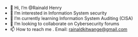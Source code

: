 - 👋 Hi, I’m @Rainald Henry
- 👀 I’m interested in Information System security
- 🌱 I’m currently learning Information System Auditing (CISA)
- 💞️ I’m looking to collaborate on Cybersecurity forums
- 📫 How to reach me . Email: rainaldkitwange@gmail.com

<!---
Rainald8/Rainald8 is a ✨ special ✨ repository because its `README.md` (this file) appears on your GitHub profile.
You can click the Preview link to take a look at your changes.
--->
